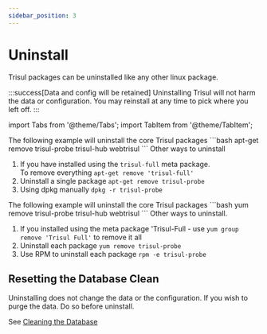 ```yaml
---
sidebar_position: 3
---
```


# Uninstall

Trisul packages can be uninstalled like any other linux package.

:::success[Data and config will be retained]
Uninstalling Trisul will not harm the data or configuration. You may reinstall at any time to pick where you left off.
:::


import Tabs from '@theme/Tabs';
import TabItem from '@theme/TabItem';

<Tabs>
  <TabItem value="deb" label="Ubuntu Uninstall" default>
  The following example will uninstall the core Trisul packages
  ```bash
  apt-get remove trisul-probe trisul-hub webtrisul
  ```
  Other ways to uninstall

  1. If you have installed using the `trisul-full` meta package.    
  To remove everything  `apt-get remove 'trisul-full'`  
  2. Uninstall a single package  `apt-get remove trisul-probe` 
  3. Using dpkg manually `dpkg -r trisul-probe` 
  
  </TabItem>
  <TabItem value="rpm" label="CentOS/RHEL Uninstall">
  The following example will uninstall the core Trisul packages
  ```bash
  yum remove trisul-probe trisul-hub webtrisul
  ```
  Other ways to uninstall.

  1. If you installed using the meta package 'Trisul-Full - use `yum group remove 'Trisul Full'` to remove it all
  2. Uninstall each package   `yum remove trisul-probe`
  3. Use RPM to uninstall each package `rpm -e trisul-probe`
  </TabItem>
</Tabs>

## Resetting the Database Clean


Uninstalling does not change the data or the configuration. If you wish to purge the data.  Do so before uninstall.

See [Cleaning the Database](/docs/ag/basictasks/cleanenv)